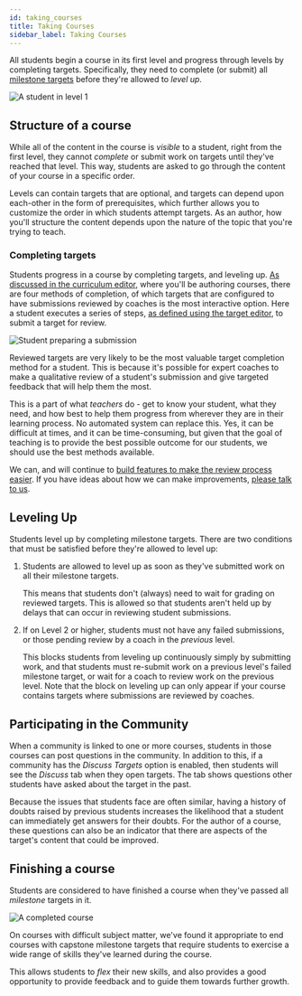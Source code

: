 ```yaml
---
id: taking_courses
title: Taking Courses
sidebar_label: Taking Courses
---
```


All students begin a course in its first level and progress through levels by completing targets. Specifically, they need to complete (or submit) all [milestone targets](/users/targets#milestone-targets) before they're allowed to _level up_.

![A student in level 1](https://res.cloudinary.com/sv-co/image/upload/v1574413997/pupilfirst_documentation/taking_courses/student_curriculum_l1_vsiipg.png)

## Structure of a course

While all of the content in the course is _visible_ to a student, right from the first level, they cannot _complete_ or submit work on targets until they've reached that level. This way, students are asked to go through the content of your course in a specific order.

Levels can contain targets that are optional, and targets can depend upon each-other in the form of prerequisites, which further allows you to customize the order in which students attempt targets. As an author, how you'll structure the content depends upon the nature of the topic that you're trying to teach.

### Completing targets

Students progress in a course by completing targets, and leveling up. [As discussed in the curriculum editor](/users/curriculum_editor#setting-the-method-of-completion), where you'll be authoring courses, there are four methods of completion, of which targets that are configured to have submissions reviewed by coaches is the most interactive option. Here a student executes a series of steps, [as defined using the target editor](/users/curriculum_editor#defining-steps-to-complete-a-target), to submit a target for review.

![Student preparing a submission](https://res.cloudinary.com/sv-co/image/upload/v1583214044/pupilfirst_documentation/taking_courses/create_submission_bz7wly.png)

Reviewed targets are very likely to be the most valuable target completion method for a student. This is because it's possible for expert coaches to make a qualitative review of a student's submission and give targeted feedback that will help them the most.

This is a part of what _teachers_ do - get to know your student, what they need, and how best to help them progress from wherever they are in their learning process. No automated system can replace this. Yes, it can be difficult at times, and it can be time-consuming, but given that the goal of teaching is to provide the best possible outcome for our students, we should use the best methods available.

We can, and will continue to [build features to make the review process easier](/users/reviewing_submissions#review-checklist). If you have ideas about how we can make improvements, [please talk to us](mailto:support@pupilfirst.com).

## Leveling Up

Students level up by completing milestone targets. There are two conditions that must be satisfied before they're allowed to level up:

1. Students are allowed to level up as soon as they've submitted work on all their milestone targets.

   This means that students don't (always) need to wait for grading on reviewed targets. This is allowed so that students aren't held up by delays that can occur in reviewing student submissions.

2. If on Level 2 or higher, students must not have any failed submissions, or those pending review by a coach in the _previous_ level.

   This blocks students from leveling up continuously simply by submitting work, and that students must re-submit work on a previous level's failed milestone target, or wait for a coach to review work on the previous level. Note that the block on leveling up can only appear if your course contains targets where submissions are reviewed by coaches.

## Participating in the Community

When a community is linked to one or more courses, students in those courses can post questions in the community. In addition to this, if a community has the _Discuss Targets_ option is enabled, then students will see the _Discuss_ tab when they open targets. The tab shows questions other students have asked about the target in the past.

Because the issues that students face are often similar, having a history of doubts raised by previous students increases the likelihood that a student can immediately get answers for their doubts. For the author of a course, these questions can also be an indicator that there are aspects of the target's content that could be improved.

## Finishing a course

Students are considered to have finished a course when they've passed all _milestone_ targets in it.

![A completed course](https://res.cloudinary.com/sv-co/image/upload/v1574423330/pupilfirst_documentation/taking_courses/course_complete_vtvncc.png)

On courses with difficult subject matter, we've found it appropriate to end courses with capstone milestone targets that require students to exercise a wide range of skills they've learned during the course.

This allows students to _flex_ their new skills, and also provides a good opportunity to provide feedback and to guide them towards further growth.
